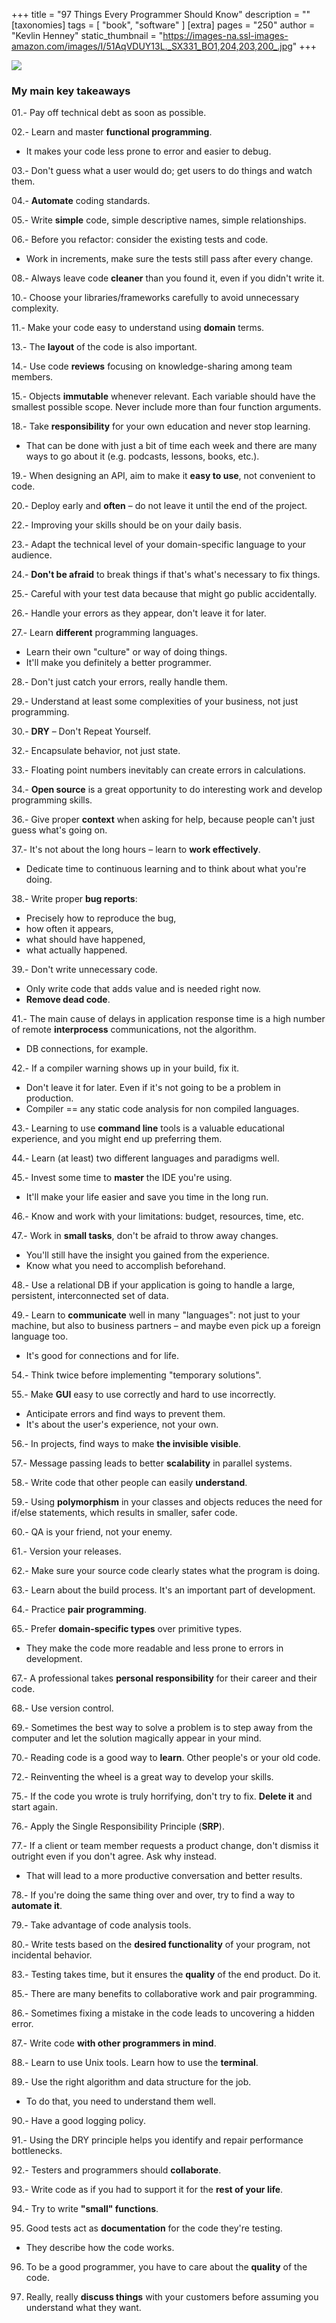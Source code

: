 +++
title = "97 Things Every Programmer Should Know"
description = ""
[taxonomies]
tags = [ "book", "software" ]
[extra]
pages = "250"
author = "Kevlin Henney"
static_thumbnail = "https://images-na.ssl-images-amazon.com/images/I/51AqVDUY13L._SX331_BO1,204,203,200_.jpg"
+++

<a target="_blank"  href="https://amzn.to/3AbAK08">
    <img border="0" src="https://images-na.ssl-images-amazon.com/images/I/51AqVDUY13L._SX331_BO1,204,203,200_.jpg" >
</a>

<!-- more -->

### My main key takeaways

01.- Pay off technical debt as soon as possible. 

02.- Learn and master **functional programming**.
- It makes your code less prone to error and easier to debug.

03.- Don't guess what a user would do; get users to do things and watch them.

04.- **Automate** coding standards.

05.- Write **simple** code, simple descriptive names, simple relationships.

06.- Before you refactor: consider the existing tests and code.
- Work in increments, make sure the tests still pass after every change.

08.- Always leave code **cleaner** than you found it, even if you didn't write it.

10.- Choose your libraries/frameworks carefully to avoid unnecessary complexity.

11.- Make your code easy to understand using **domain** terms.

13.- The **layout** of the code is also important.

14.- Use code **reviews** focusing on knowledge-sharing among team members.

15.- Objects **immutable** whenever relevant. Each variable should have the smallest possible scope. Never include more than four function arguments.
    
18.- Take **responsibility** for your own education and never stop learning. 
- That can be done with just a bit of time each week and there are many ways to go about it (e.g. podcasts, lessons, books, etc.).

19.- When designing an API, aim to make it **easy to use**, not convenient to code.

20.- Deploy early and **often** – do not leave it until the end of the project.

22.- Improving your skills should be on your daily basis.

23.- Adapt the technical level of your domain-specific language to your audience.

24.- **Don't be afraid** to break things if that's what's necessary to fix things.

25.- Careful with your test data because that might go public accidentally.

26.- Handle your errors as they appear, don't leave it for later.

27.- Learn **different** programming languages.
- Learn their own "culture" or way of doing things.
- It'll make you definitely a better programmer.

28.- Don't just catch your errors, really handle them.

29.- Understand at least some complexities of your business, not just programming.

30.- **DRY** – Don't Repeat Yourself.

32.- Encapsulate behavior, not just state.

33.- Floating point numbers inevitably can create errors in calculations.

34.- **Open source** is a great opportunity to do interesting work and develop programming skills.

36.- Give proper **context** when asking for help, because people can't just guess what's going on.

37.- It's not about the long hours – learn to **work effectively**. 
- Dedicate time to continuous learning and to think about what you're doing.

38.- Write proper **bug reports**:
- Precisely how to reproduce the bug,
- how often it appears,
- what should have happened,
- what actually happened.

39.- Don't write unnecessary code. 
- Only write code that adds value and is needed right now.
- **Remove dead code**.

41.- The main cause of delays in application response time is a high number of remote **interprocess** communications, not the algorithm.
- DB connections, for example.

42.- If a compiler warning shows up in your build, fix it. 
- Don't leave it for later. Even if it's not going to be a problem in production.
- Compiler == any static code analysis for non compiled languages.

43.- Learning to use **command line** tools is a valuable educational experience, and you might end up preferring them.

44.- Learn (at least) two different languages and paradigms well.

45.- Invest some time to **master** the IDE you're using. 
- It'll make your life easier and save you time in the long run.

46.- Know and work with your limitations: budget, resources, time, etc.

47.- Work in **small tasks**, don't be afraid to throw away changes.
- You'll still have the insight you gained from the experience.
- Know what you need to accomplish beforehand.

48.- Use a relational DB if your application is going to handle a large, persistent, interconnected set of data.

49.- Learn to **communicate** well in many "languages": not just to your machine, but also to business partners – and maybe even pick up a foreign language too. 
- It's good for connections and for life.

54.- Think twice before implementing "temporary solutions".

55.- Make **GUI** easy to use correctly and hard to use incorrectly.
- Anticipate errors and find ways to prevent them.
- It's about the user's experience, not your own.

56.- In projects, find ways to make **the invisible visible**.

57.- Message passing leads to better **scalability** in parallel systems.

58.- Write code that other people can easily **understand**.

59.- Using **polymorphism** in your classes and objects reduces the need for if/else statements, which results in smaller, safer code.

60.- QA is your friend, not your enemy.

61.- Version your releases.

62.- Make sure your source code clearly states what the program is doing.

63.- Learn about the build process. It's an important part of development.

64.- Practice **pair programming**.

65.- Prefer **domain-specific types** over primitive types.
- They make the code more readable and less prone to errors in development.

67.- A professional takes **personal responsibility** for their career and their code.

68.- Use version control.

69.- Sometimes the best way to solve a problem is to step away from the computer and let the solution magically appear in your mind.

70.- Reading code is a good way to **learn**. Other people's or your old code.

72.- Reinventing the wheel is a great way to develop your skills.

75.- If the code you wrote is truly horrifying, don't try to fix. **Delete it** and start again.

76.- Apply the Single Responsibility Principle (**SRP**).

77.- If a client or team member requests a product change, don't dismiss it outright even if you don't agree. Ask why instead.
- That will lead to a more productive conversation and better results.

78.- If you're doing the same thing over and over, try to find a way to **automate it**.

79.- Take advantage of code analysis tools.

80.- Write tests based on the **desired functionality** of your program, not incidental behavior.

83.- Testing takes time, but it ensures the **quality** of the end product. Do it.

85.- There are many benefits to collaborative work and pair programming.

86.- Sometimes fixing a mistake in the code leads to uncovering a hidden error.

87.- Write code **with other programmers in mind**.

88.- Learn to use Unix tools. Learn how to use the **terminal**.

89.- Use the right algorithm and data structure for the job. 
- To do that, you need to understand them well.

90.- Have a good logging policy. 

91.- Using the DRY principle helps you identify and repair performance bottlenecks.

92.- Testers and programmers should **collaborate**.

93.- Write code as if you had to support it for the **rest of your life**.

94.- Try to write **"small" functions**.

95. Good tests act as **documentation** for the code they're testing.
- They describe how the code works.

96. To be a good programmer, you have to care about the **quality** of the code.

97. Really, really **discuss things** with your customers before assuming you understand what they want.
